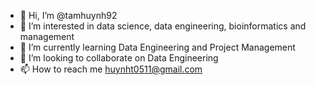 - 👋 Hi, I’m @tamhuynh92
- 👀 I’m interested in data science, data engineering, bioinformatics and management
- 🌱 I’m currently learning Data Engineering and Project Management
- 💞️ I’m looking to collaborate on Data Engineering
- 📫 How to reach me huynht0511@gmail.com

<!---
tamhuynh92/tamhuynh92 is a ✨ special ✨ repository because its `README.md` (this file) appears on your GitHub profile.
You can click the Preview link to take a look at your changes.
--->
